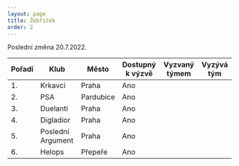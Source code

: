 ```yaml
---
layout: page
title: Žebříček
order: 2
---
```


Poslední změna 20.7.2022.

| Pořadí | Klub              | Město     | Dostupný k výzvě | Vyzvaný týmem     | Vyzývá tým        |
| ------ | ----------------- | --------- | ---------------- | -------------     | ----------------- |
| 1.     | Krkavci           | Praha     | Ano              |                   |                   |
| 2.     | PSA               | Pardubice | Ano              |                   |                   |
| 3.     | Duelanti          | Praha     | Ano              |                   |                   |
| 4.     | Digladior         | Praha     | Ano              |                   |                   |
| 5.     | Poslední Argument | Praha     | Ano              |                   |                   |
| 6.     | Helops            | Přepeře   | Ano              |                   |                   |
